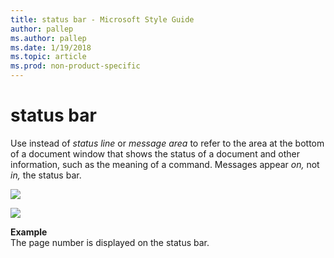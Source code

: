 ```yaml
---
title: status bar - Microsoft Style Guide
author: pallep
ms.author: pallep
ms.date: 1/19/2018
ms.topic: article
ms.prod: non-product-specific
---
```


# status bar

Use instead of *status line* or *message area* to refer
to the area at the bottom of a document window that shows the
status of a document and other information, such as the meaning of a
command. Messages appear *on,* not *in,* the status bar.

![](media/status-bar/1622172745.png)

![](media/status-bar/1474851511.png)

**Example**  
The page number is displayed on the status bar.
